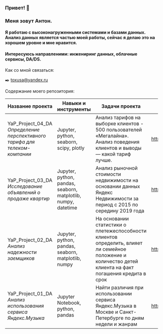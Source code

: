 ### Привет! 👋

<!--
**toxusa/toxusa** is a ✨ _special_ ✨ repository because its `README.md` (this file) appears on your GitHub profile.

Here are some ideas to get you started:

- 🔭 I’m currently working on ...
- 🌱 I’m currently learning ...
- 👯 I’m looking to collaborate on ...
- 🤔 I’m looking for help with ...
- 💬 Ask me about ...
- 📫 How to reach me: ...
- 😄 Pronouns: ...
- ⚡ Fun fact: ...
-->

### Меня зовут Антон.
#### Я работаю с высоконагруженными системами и базами данных. Анализ данных является частью моей работы, сейчас я делаю это на хорошем уровне и мне нравится.
#### Интересуюсь направленими: инжениринг данных, облачные сервисы, DA/DS.

<!--:heavy_check_mark: Мои сертификаты:

-->

Как со мной связаться: 

<!--:phone: +7 -->

:black_nib: toxusa@yandex.ru

Содержание моего репозитория:

| Название проекта | Навыки и инструменты |  Задачи проекта | Ссылка |
| --- | --- | --- | --- |
| YaP_Project_04_DA *Определение перспективного тарифа для телеком-компании* | Jupyter, python, seaborn, scipy, plotly | Анализ тарифов на выборке клиентов - 500 пользователей «Мегалайна». Анализ поведения клиентов и выводы — какой тариф лучше. | https://github.com/toxusa/YaP_Project_04_DA |
| YaP_Project_03_DA *Исследование объявлений о продаже квартир* | Jupyter, python, pandas, seaborn, matplotlib, numpy, datetime | Анализ рыночной стоимости недвижимости на основании данных Яндекс Недвижимости за период с 2015 по середину 2019 года | https://github.com/toxusa/YaP_Project_03_DA |
| YaP_Project_02_DA *Анализ надежности заемщиков* | Jupyter, python, pandas, seaborn, matplotlib, numpy | На основании статистики о плетежеспособности клиентов определить, влияет ли семейное положение и количество детей клиента на факт погашения кредита в срок | https://github.com/toxusa/YaP_Project_02_DA |
| YaP_Project_01_DA *Анализ использования сервиса Яндекс.Музыка* | Jupyter Notebook, python, pandas | Найти различия при использовании сервиса Яндекс.Музыка в Москве и Санкт-Петербурге по дням недели и жанрам | https://github.com/toxusa/YaP_Project_01_DA | 
